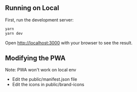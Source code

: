 ## Running on Local

First, run the development server:

```bash
yarn
yarn dev
```

Open [http://localhost:3000](http://localhost:3000) with your browser to see the result.

## Modifying the PWA

Note: PWA won't work on local env

- Edit the public/manifest.json file
- Edit the icons in public/brand-icons
